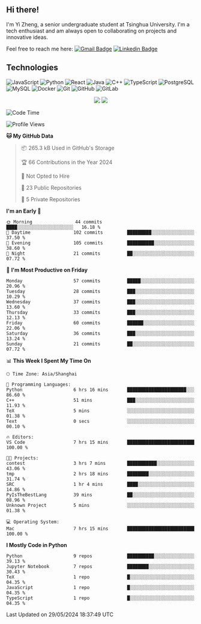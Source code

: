 ## Hi there!

I'm Yi Zheng, a senior undergraduate student at Tsinghua University. I'm a tech enthusiast and am always open to collaborating on projects and innovative ideas.

Feel free to reach me here: [![Gmail Badge](https://img.shields.io/badge/-zhengyi20thu@gmail.com-c14438?style=flat-square&logo=Gmail&logoColor=white&link=mailto:zhengyi20thu@gmail.com)](mailto:zhengyi20thu@gmail.com)
[![Linkedin Badge](https://img.shields.io/badge/-yizheng20-blue?style=flat-square&logo=Linkedin&logoColor=white&link=https://www.linkedin.com/in/yizheng20/)](https://www.linkedin.com/in/yi-zheng-mfe/)

## Technologies

![JavaScript](https://img.shields.io/badge/-JavaScript-black?style=flat-square&logo=javascript)
![Python](https://img.shields.io/badge/-Python-black?style=flat-square&logo=Python)
![React](https://img.shields.io/badge/-React-black?style=flat-square&logo=react)
![Java](https://img.shields.io/badge/-java-E34A86?style=flat-square&logo=java)
![C++](https://img.shields.io/badge/-C++-00599C?style=flat-square&logo=c)
![TypeScript](https://img.shields.io/badge/-TypeScript-007ACC?style=flat-square&logo=typescript)
![PostgreSQL](https://img.shields.io/badge/-PostgreSQL-336791?style=flat-square&logo=postgresql)
![MySQL](https://img.shields.io/badge/-MySQL-black?style=flat-square&logo=mysql)
![Docker](https://img.shields.io/badge/-Docker-black?style=flat-square&logo=docker)
![Git](https://img.shields.io/badge/-Git-black?style=flat-square&logo=git)
![GitHub](https://img.shields.io/badge/-GitHub-181717?style=flat-square&logo=github)
![GitLab](https://img.shields.io/badge/-GitLab-FCA121?style=flat-square&logo=gitlab)

<p align="center">
    <img src = "https://github-readme-stats.vercel.app/api?username=Zheng-Yi-git&show_icons=true&theme=yeblu&hide_border=true&count_private=true">
    <img src = "https://github-readme-stats.vercel.app/api/top-langs/?username=Zheng-Yi-git&hide=html,css&theme=yeblu&layout=compact&hide_border=true&count_private=true&langs_count=8">
</p>

<!--START_SECTION:waka-->
![Code Time](http://img.shields.io/badge/Code%20Time-1%2C001%20hrs%207%20mins-blue)

![Profile Views](http://img.shields.io/badge/Profile%20Views-0-blue)

**🐱 My GitHub Data** 

> 📦 265.3 kB Used in GitHub's Storage 
 > 
> 🏆 66 Contributions in the Year 2024
 > 
> 🚫 Not Opted to Hire
 > 
> 📜 23 Public Repositories 
 > 
> 🔑 5 Private Repositories 
 > 
**I'm an Early 🐤** 

```text
🌞 Morning                44 commits          ████░░░░░░░░░░░░░░░░░░░░░   16.18 % 
🌆 Daytime                102 commits         █████████░░░░░░░░░░░░░░░░   37.50 % 
🌃 Evening                105 commits         ██████████░░░░░░░░░░░░░░░   38.60 % 
🌙 Night                  21 commits          ██░░░░░░░░░░░░░░░░░░░░░░░   07.72 % 
```
📅 **I'm Most Productive on Friday** 

```text
Monday                   57 commits          █████░░░░░░░░░░░░░░░░░░░░   20.96 % 
Tuesday                  28 commits          ███░░░░░░░░░░░░░░░░░░░░░░   10.29 % 
Wednesday                37 commits          ███░░░░░░░░░░░░░░░░░░░░░░   13.60 % 
Thursday                 33 commits          ███░░░░░░░░░░░░░░░░░░░░░░   12.13 % 
Friday                   60 commits          ██████░░░░░░░░░░░░░░░░░░░   22.06 % 
Saturday                 36 commits          ███░░░░░░░░░░░░░░░░░░░░░░   13.24 % 
Sunday                   21 commits          ██░░░░░░░░░░░░░░░░░░░░░░░   07.72 % 
```


📊 **This Week I Spent My Time On** 

```text
🕑︎ Time Zone: Asia/Shanghai

💬 Programming Languages: 
Python                   6 hrs 16 mins       ██████████████████████░░░   86.60 % 
C++                      51 mins             ███░░░░░░░░░░░░░░░░░░░░░░   11.93 % 
TeX                      5 mins              ░░░░░░░░░░░░░░░░░░░░░░░░░   01.38 % 
Text                     0 secs              ░░░░░░░░░░░░░░░░░░░░░░░░░   00.10 % 

🔥 Editors: 
VS Code                  7 hrs 15 mins       █████████████████████████   100.00 % 

🐱‍💻 Projects: 
contest                  3 hrs 7 mins        ███████████░░░░░░░░░░░░░░   43.06 % 
tmp                      2 hrs 18 mins       ████████░░░░░░░░░░░░░░░░░   31.74 % 
SRC                      1 hr 4 mins         ████░░░░░░░░░░░░░░░░░░░░░   14.86 % 
PyIsTheBestLang          39 mins             ██░░░░░░░░░░░░░░░░░░░░░░░   08.96 % 
Unknown Project          5 mins              ░░░░░░░░░░░░░░░░░░░░░░░░░   01.38 % 

💻 Operating System: 
Mac                      7 hrs 15 mins       █████████████████████████   100.00 % 
```

**I Mostly Code in Python** 

```text
Python                   9 repos             ██████████░░░░░░░░░░░░░░░   39.13 % 
Jupyter Notebook         7 repos             ████████░░░░░░░░░░░░░░░░░   30.43 % 
TeX                      1 repo              █░░░░░░░░░░░░░░░░░░░░░░░░   04.35 % 
JavaScript               1 repo              █░░░░░░░░░░░░░░░░░░░░░░░░   04.35 % 
TypeScript               1 repo              █░░░░░░░░░░░░░░░░░░░░░░░░   04.35 % 
```




 Last Updated on 29/05/2024 18:37:49 UTC
<!--END_SECTION:waka-->
